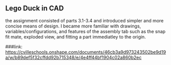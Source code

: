 ## Lego Duck in CAD
  the assignment consisted of parts 3.1-3.4 and introduced simpler and more concise means of design. 
  I became more familiar with drawings, variables/configurations, and features of the assembly tab 
  such as the snap fit mate, exploded view, and fitting a part immediatley to the origin.
  
###link: https://cvilleschools.onshape.com/documents/46cb3a9d973243502be9d19a/w/b89def5f32cffdd92b715348/e/4e4ff44bf1904c02a860b2ec
